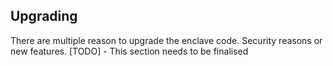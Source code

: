 ## Upgrading
There are multiple reason to upgrade the enclave code. Security reasons or new features.
[TODO] - This section needs to be finalised
